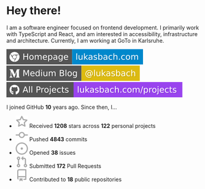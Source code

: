# Hey there!

I am a software engineer focused on frontend development. I primarily work with TypeScript and React, and am interested in accessibility, infrastructure and architecture. Currently, I am working at GoTo in Karlsruhe.

[![Homepage](./icons/homepage.svg)](https://lukasbach.com)
[![Medium Blog](./icons/medium.svg)](https://medium.com/@lukasbach)
[![My Projects](./icons/projects.svg)](https://lukasbach.com/projects)

I joined GitHub **10** years ago. Since then, I...

- ![](./icons/star.svg) Received **1208** stars across **122** personal projects
- ![](./icons/commit.svg) Pushed **4843** commits
- ![](./icons/issues.svg) Opened **38** issues
- ![](./icons/pr.svg) Submitted **172** Pull Requests
- ![](./icons/repo.svg) Contributed to **18** public repositories
